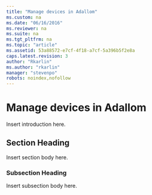 ```yaml
---
title: "Manage devices in Adallom"
ms.custom: na
ms.date: "06/16/2016"
ms.reviewer: na
ms.suite: na
ms.tgt_pltfrm: na
ms.topic: "article"
ms.assetid: 53a88572-e7cf-4f18-a7cf-5a396b5f2e8a
caps.latest.revision: 3
author: "Rkarlin"
ms.author: "rkarlin"
manager: "stevenpo"
robots: noindex,nofollow
---
```

# Manage devices in Adallom
  Insert introduction here.  
  
## Section Heading  
 Insert section body here.  
  
### Subsection Heading  
 Insert subsection body here.  
  
  